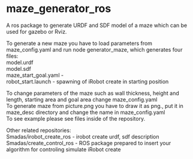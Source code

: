 # maze_generator_ros
A ros package to generate URDF and SDF model of a maze which can be used for gazebo or Rviz.

To generate a new maze you have to load parameters from maze_config.yaml and run node generator_maze, which generates four files:
<br>model.urdf
<br>model.sdf
<br>maze_start_goal.yaml - 
<br>robot_start.launch - spawning of iRobot create in starting position

To change parameters of the maze such as wall thickness, height and length, starting area and goal area change maze_config.yaml
<br>To generate maze from picture.png you have to draw it as png., put it in maze_desc directory and change the name in maze_config.yaml
<br>To see example please see files inside of the repository.

Other related repositories:
<br>Smadas/irobot_create_ros - irobot create urdf, sdf description
<br>Smadas/create_control_ros - ROS package prepared to insert your algorithm for controling simulate iRobot create
